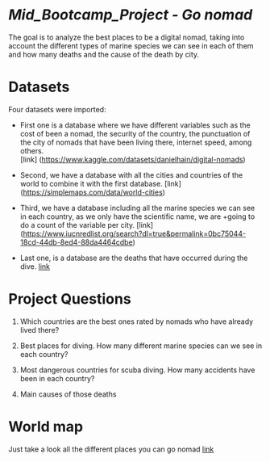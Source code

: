 # ***Mid_Bootcamp_Project - Go nomad***
The goal is to analyze the best places to be a digital nomad, taking into account the different types of marine species we can see in each of them and how many deaths and the cause of the death by city.

# Datasets
Four datasets were imported:

- First one is a database where we have different variables such as the cost of been a nomad, the security of the country, the punctuation of the city of
nomads that have been living there, internet speed, among others. 	
[link] (https://www.kaggle.com/datasets/danielhain/digital-nomads)

- Second, we have a database with all the cities and countries of the world to combine it with the first database. 
[link] (https://simplemaps.com/data/world-cities)	

- Third, we have a database including all the marine species we can see in each country, as we only have the scientific name, we are +going to do a count of
the variable per city.
[link] (https://www.iucnredlist.org/search?dl=true&permalink=0bc75044-18cd-44db-8ed4-88da4464cdbe)

- Last one, is a database are the deaths that have occurred during the dive. [link](https://www.opensafetyglobal.com/Safety_files/RB_Fatal_Accident_Database_100725.xls)

# Project Questions

1. Which countries are the best ones rated by nomads who have already lived there?

2. Best places for diving. How many different marine species can we see in each country?

3. Most dangerous countries for scuba diving. How many accidents have been in each country?

4. Main causes of those deaths

# World map
Just take a look all the different places you can go nomad [link](https://public.tableau.com/app/profile/celia.ortega.vicente/viz/Exploretheworld/Explorethenomadworld?publish=yes)


